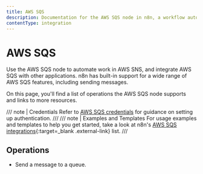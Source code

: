```yaml
---
title: AWS SQS
description: Documentation for the AWS SQS node in n8n, a workflow automation platform. Includes details of operations and configuration, and links to examples and credentials information.
contentType: integration
---
```


# AWS SQS

Use the AWS SQS node to automate work in AWS SNS, and integrate AWS SQS with other applications. n8n has built-in support for a wide range of AWS SQS features, including sending messages.

On this page, you'll find a list of operations the AWS SQS node supports and links to more resources.

/// note | Credentials
Refer to  [AWS SQS credentials](/integrations/builtin/credentials/aws/) for guidance on setting up authentication. 
///
/// note | Examples and Templates
For usage examples and templates to help you get started, take a look at n8n's [AWS SQS integrations](https://n8n.io/integrations/aws-sqs/){:target=_blank .external-link} list.
///


## Operations

* Send a message to a queue.
